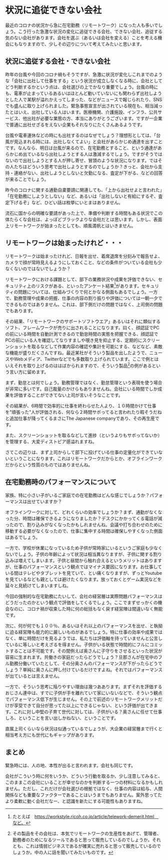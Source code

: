 # 状況に追従できない会社

最近のコロナの状況から急に在宅勤務（リモートワーク）になった人も多いでしょう。こう行った急激な状況の変化に追従できる会社、できない会社、追従する気のない会社があります。会社を選ぶ（あるいは会社を変える）ことを考える機会にもなりますので、少しその辺りについて考えてみたいと思います。

## 状況に追従する会社・できない会社
昨年の台風や今回のコロナ禍もそうですが、急激に状況が変化しこれまでのような「会社に出社して仕事をする」という状況が成立しなくなる時に、会社としてどう判断するかという点は、会社選びの上でかなり重要でしょう。台風の時にも、電車が止まっているあるいはほとんど動いていないにも関わらず出社しようとした人で某駅が溢れかえってしまった、などがニュースで報じられたり、SNSでも盛んに取り上げられました。緊急事態宣言が出されている現在も、相当減ったとはいえ、出社している人はいます。医療機関、介護施設、インフラ、公共サービス、他出社が必要な業態の方、本当にありがとうございます。ですが一企業で普通に出社せざるをえない企業もそれなりにたくさんあるようです。

台風や電車運休などの時にも出社するのはなぜでしょう？理想形としては、「台風が見込まれる時には、出社しなくてよい」と会社があらかじめ通達を出すことです。なんなら、明日は台風が来るので、在宅勤務とすること、という通達があらかじめ出ているなら出社しようとする人は激減するでしょう。ですがそうではないので出社しようとする人が押し寄せ、冒頭のような状況になります。ではその人たちはどういう思考で出社しようとするのでしょうか？きっと、会社から支持・連絡がない、出社しようとしないと欠勤になる、査定が下がる、などの回答が来ることでしょう。

昨今のコロナに関する通勤自粛要請に関連しても、「上から出社せよと言われた」「在宅勤務にしようとしない」など、あるいは「出社しないと有給にするぞ、査定下げるぞ」など、ひどい話は枚挙にいとまはありません。

流石に国からの明確な要請があった上で、準備や判断する時間もある状況でこの体たらくな会社は、よっぽどブラックよりな会社だとは思います。しかし、表面上リモートワークが始まったとしても、順風満帆とはいきません。

## リモートワークは始まったけれど・・・
リモートワークは始まったけれど、日報を出せ、着席退席を分刻みで報告せよ、カメラで顔が常時見えるようにしておくこと、などの条件がついている会社も少なくないのではないでしょうか？

リモートワークにおける課題として、部下の業務状況や成果を評価できない、セキュリティ上のリスクがある、といったアンケート結果[^result]があります。セキュリティの問題については、仕組みづくりで何とかなる側面もあるでしょう。一方で、勤務管理や成果の把握、仕事の内容の割り振りや評価については一朝一夕でできるものではありません。これは、部下側だけの問題ではなく、上司側の問題でもあります。

[^result]: たとえば　https://workstyle.ricoh.co.jp/article/telework-demerit.html　など。

その結果、「リモートワークのサポートソフトウエア」あるいはそれに類似するソフト、フレームワークが売りに出されることになります。曰く、顔認証でPCの前にいる時間を自動計測できるので勤怠時間の実態を把握できる、顔認証でPCの前にいる人を確認してなりすましや覗き見を抑止する、定期的にスクリーンショットを取るなどして作業内容の確認や集計を可能にする、などなど、素敵な機能が盛りだくさんですね。最近某社がそういう製品を出したようで、ニュースやWebメディア、Twitterなどでも多数取り上げられています。ここで例とはいえそれを取り上げるのははばかられますので、そういう製品[^products]の例があるという言い方に留めます。

[^products]: その製品をその会社は、本気でリモートワークの生産性をあげて、管理者、勤務者のためになるツールであると思って販売しているのでしょうか。それとも、これは情弱ビジネスであるが確実に売れると思って販売しているのでしょうか。中の人に話を聞いてみたいものです。

まず、勤怠とは何でしょう。勤務管理ではなく、勤怠管理という表現を使う場合が非常に多いです。自己裁量のかけらもありませんね。会社にいる時間でしか成果を評価することができてない上司が言いそうなことです。

その結果が、6時間で効率的に仕事を終わらせた人より、１０時間かけて仕事を”頑張った”人が評価される、何なら２時間サボってると言われたり暇そうだねと追加仕事が降ってくるまさにThe Japanese companyであり、その再生産です。

また、スクリーンショットを取るなどして進捗（というよりもサボってないか）を管理する、大変ディストピア感溢れますね。

さてこの辺りは、まず上司からして部下に投げている仕事の定量化ができていないということになります。これはリモートワークだからとか、オフラインワークだからという性質のものではありませんね。

## 在宅勤務時のパフォーマンスについて
家族、特に小さい子がいるご家庭での在宅勤務はどんな感じでしょうか？パフォーマンスは出せていますか？

オフラインワークに対して、どれくらいの効率でしょうか？まず、通勤がなくなった分、時間は確保できるようになりましたか？デスクにかかってくる電話が減ったので、割り込みがなくなったかもしれませんね。会議や打ち合わせのために移動する必要がなくなったので、仕事に集中する時間は確保しやすくなった側面はあるでしょう。

一方で、学校が休業になっているため子供が常時家にいるというご家庭も少なくないでしょう。子供の年齢によって状況は相当異なりますが、子供に関する割り込みは増えてしまいます。子供と昼間から触れ合えるというメリットはありますが、仕事のパフォーマンスという観点ではマイナス要因になります。お仕事している間はテレビやタブレットを見ていて、とい痛くなりますが、ずっとYoutubeを見ているなども親としては避けたくなります。放っておくとゲーム実況などを延々と見続けてしまいますしね。

今回の強制的な在宅勤務にたいして、会社の経営層は実際問題パフォーマンスはどうだったのかという観点で評価をしてくるでしょう。ここでまずせっかくの機会なのに、コロナ禍が収束した時に何の総括もなく戻す経営陣は間違いなく無能です。

次に、何が何でも１００％、あるいはそれ以上のパフォーマンスを出せ、と執拗に迫る経営陣も能力的に厳しいものがあるでしょう。特に仕事の効率や成果ではなく、単に時間だけを見るようでは、私たちは評価軸を持っていませんと公言しているに等しいと考えざるを得ません。子供がいる状態で時間的にフルにコミットすることは不可能です。その間例えば奥さんに子守りをさせるといった状況が容易に生まれます。共働きの家庭だったらどうでしょう？旦那さんが在宅中のフル勤務分働いていたとして、その分奥さんのパフォーマンスが下がったらどうでしょう？単純に奥さんに押し付けているだけですよね。それではパフォーマンスが出ているとは言えません。

一方で、そういう思考に陥りやすい理由は幾つああります。まずそれを評価するおじさん連中は、すでに子供が手を離れていて家にいないなどで、そういう観点でパフォーマンス低下が生じません。その上で前述のリモートワークメリットだけが享受できて自分が思ってた以上にできるじゃない、という評価が出てきます。これに対し中堅の子育て世代に対しては、子供がいる？奥さんに任せて仕事しろ、ということを言い出しかねない、ということです。

直属上司くらいなら状況は似通っているでしょうが、大企業の経営層まで行くと相当考え方にも世代にもギャップがあります。

## まとめ
緊急時には、人の地、本性が出ると言われます。会社も同じです。

会社がこういう時に何をいうか、どういう行動を取るか、少し注意してみると、このままこの会社にいることが幸せなのかを判断する一つの材料になるかもしれません。ただし、これだけが会社選びの根拠ではなく、仕事の内容は給与、人間関係なども重要なファクターであることはいうまでもありません。案外思ってたより柔軟に動く会社だなー、と認識を新たにする可能性もありますね。
